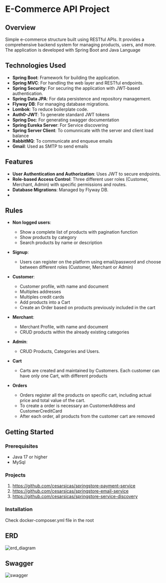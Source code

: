 # E-Commerce API Project

## Overview
Simple e-commerce  structure built using RESTful APIs. It provides a comprehensive backend system for managing products, users, and more. 
The application is developed with Spring Boot and Java Language

## Technologies Used
- **Spring Boot**: Framework for building the application.
- **Spring MVC**: For handling the web layer and RESTful endpoints.
- **Spring Security**: For securing the application with JWT-based authentication.
- **Spring Data JPA**: For data persistence and repository management.
- **Flyway DB**: For managing database migrations.
- **Lombok**: To reduce boilerplate code.
- **Auth0-JWT**: To generate standard JWT tokens
- **Spring Doc**: For generating swagger documentation
- **Spring Eureka Server**: For Service discovering
- **Spring Server Client**: To comunnicate with the server and client load balance
- **RabbitMQ**: To communicate and enqueue emails 
- **Gmail**: Used as SMTP to send emails



## Features

- **User Authentication and Authorization**: Uses JWT to secure endpoints.
- **Role-based Access Control**: Three different user roles (Customer, Merchant, Admin) with specific permissions and routes.
- **Database Migrations**: Managed by Flyway DB.
- 
## Rules
- **Non logged users**: 
  - Show a complete list of products with pagination function
  - Show products by category 
  - Search products by name or description
  
- **Signup**: 
  - Users can register on the platform using email/password and choose between different roles (Customer, Merchant or Admin)

- **Customer**: 
  - Customer profile, with name and document
  - Multiples addresses
  - Multiples credit cards
  - Add products into a Cart
  - Create an Order based on products previously included in the cart

- **Merchant**: 
  - Merchant Profile, with name and document 
  - CRUD products within the already existing categories

- **Admin**: 
  - CRUD Products, Categories and Users.
- **Cart**
    - Carts are created and maintained by Customers. Each customer can have only one Cart, with different products 
- **Orders**
  - Orders register all the products on specific cart, including actual price and total value of the cart.
  - To create a order is necessary an CustomerAddress and CustomerCreditCard
  - After each order, all products from the customer cart are removed 

    
  
## Getting Started
### Prerequisites
- Java 17 or higher
- MySql 


### Projects
1. https://github.com/cesarsicas/springstore-payment-service
2. https://github.com/cesarsicas/springstore-email-service
3. https://github.com/cesarsicas/springstore-service-discovery


### Installation
  Check docker-composer.yml file in the root

## ERD

![erd_diagram](https://github.com/user-attachments/assets/608ab45c-4e7c-4213-9ca1-67bf24eee976)

## Swagger

![swagger](https://github.com/user-attachments/assets/36772be4-816b-4fea-a1e0-feba2232f32e)



